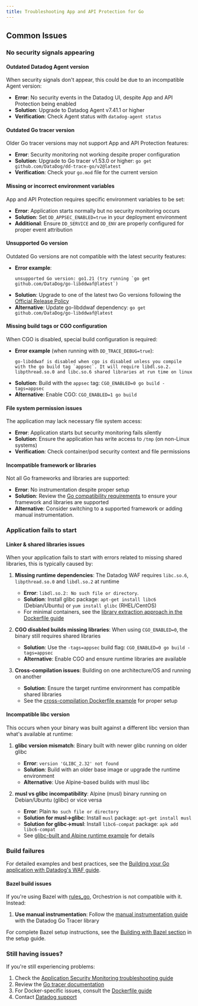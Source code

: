 ```yaml
---
title: Troubleshooting App and API Protection for Go
---
```


## Common Issues

### No security signals appearing

#### Outdated Datadog Agent version

When security signals don't appear, this could be due to an incompatible Agent version:

- **Error**: No security events in the Datadog UI, despite App and API Protection being enabled
- **Solution**: Upgrade to Datadog Agent v7.41.1 or higher
- **Verification**: Check Agent status with `datadog-agent status`

#### Outdated Go tracer version

Older Go tracer versions may not support App and API Protection features:

- **Error**: Security monitoring not working despite proper configuration
- **Solution**: Upgrade to Go tracer v1.53.0 or higher: `go get github.com/DataDog/dd-trace-go/v2@latest`
- **Verification**: Check your `go.mod` file for the current version

#### Missing or incorrect environment variables

App and API Protection requires specific environment variables to be set:

- **Error**: Application starts normally but no security monitoring occurs
- **Solution**: Set `DD_APPSEC_ENABLED=true` in your deployment environment
- **Additional**: Ensure `DD_SERVICE` and `DD_ENV` are properly configured for proper event attribution

#### Unsupported Go version

Outdated Go versions are not compatible with the latest security features:

- **Error example**: 
  ```
  unsupported Go version: go1.21 (try running `go get github.com/DataDog/go-libddwaf@latest`)
  ```
- **Solution**: Upgrade to one of the latest two Go versions following the [Official Release Policy][8]
- **Alternative**: Update go-libddwaf dependency: `go get github.com/DataDog/go-libddwaf@latest`

#### Missing build tags or CGO configuration

When CGO is disabled, special build configuration is required:

- **Error example** (when running with `DD_TRACE_DEBUG=true`):
  ```
  go-libddwaf is disabled when cgo is disabled unless you compile with the go build tag `appsec`. It will require libdl.so.2. libpthread.so.0 and libc.so.6 shared libraries at run time on linux
  ```
- **Solution**: Build with the `appsec` tag: `CGO_ENABLED=0 go build -tags=appsec`
- **Alternative**: Enable CGO: `CGO_ENABLED=1 go build`

#### File system permission issues

The application may lack necessary file system access:

- **Error**: Application starts but security monitoring fails silently
- **Solution**: Ensure the application has write access to `/tmp` (on non-Linux systems)
- **Verification**: Check container/pod security context and file permissions

#### Incompatible framework or libraries

Not all Go frameworks and libraries are supported:

- **Error**: No instrumentation despite proper setup
- **Solution**: Review the [Go compatibility requirements][1] to ensure your framework and libraries are supported
- **Alternative**: Consider switching to a supported framework or adding manual instrumentation.

### Application fails to start

#### Linker & shared libraries issues

When your application fails to start with errors related to missing shared libraries, this is typically caused by:

1. **Missing runtime dependencies**: The Datadog WAF requires `libc.so.6`, `libpthread.so.0` and `libdl.so.2` at runtime
   - **Error**: `libdl.so.2: No such file or directory`.
   - **Solution**: Install glibc package: `apt-get install libc6` (Debian/Ubuntu) or `yum install glibc` (RHEL/CentOS)
   - For minimal containers, see the [library extraction approach in the Dockerfile guide][4]

2. **CGO disabled builds missing libraries**: When using `CGO_ENABLED=0`, the binary still requires shared libraries
   - **Solution**: Use the `-tags=appsec` build flag: `CGO_ENABLED=0 go build -tags=appsec`
   - **Alternative**: Enable CGO and ensure runtime libraries are available

3. **Cross-compilation issues**: Building on one architecture/OS and running on another
   - **Solution**: Ensure the target runtime environment has compatible shared libraries
   - See the [cross-compilation Dockerfile example][4] for proper setup

#### Incompatible libc version

This occurs when your binary was built against a different libc version than what's available at runtime:

1. **glibc version mismatch**: Binary built with newer glibc running on older glibc
   - **Error**: `version 'GLIBC_2.32' not found`
   - **Solution**: Build with an older base image or upgrade the runtime environment
   - **Alternative**: Use Alpine-based builds with musl libc

2. **musl vs glibc incompatibility**: Alpine (musl) binary running on Debian/Ubuntu (glibc) or vice versa
   - **Error**: Plain `No such file or directory`
   - **Solution for musl→glibc**: Install `musl` package: `apt-get install musl`
   - **Solution for glibc→musl**: Install `libc6-compat` package: `apk add libc6-compat`
   - See [glibc-built and Alpine runtime example][4] for details

### Build failures

For detailed examples and best practices, see the [Building your Go application with Datadog's WAF guide][4].

#### Bazel build issues

If you're using Bazel with [rules_go][5], Orchestrion is not compatible with it. Instead:

1. **Use manual instrumentation**: Follow the [manual instrumentation guide][6] with the Datadog Go Tracer library

For complete Bazel setup instructions, see the [Building with Bazel section][7] in the setup guide.

### Still having issues?

If you're still experiencing problems:
1. Check the [Application Security Monitoring troubleshooting guide][1]
2. Review the [Go tracer documentation][2]
3. For Docker-specific issues, consult the [Dockerfile guide][4]
4. Contact [Datadog support][3]

[1]: /security/application_security/troubleshooting
[2]: /tracing/trace_collection/compatibility/go
[3]: /help
[4]: /security/application_security/setup/go/dockerfile
[5]: https://github.com/bazel-contrib/rules_go
[6]: /tracing/trace_collection/automatic_instrumentation/dd_libraries/go/?tab=manualinstrumentation#add-the-tracer-library-to-your-application
[7]: /security/application_security/setup/go/setup#building-with-bazel
[8]: https://go.dev/doc/devel/release#policy
[8]: https://go.dev/doc/devel/release#policy
